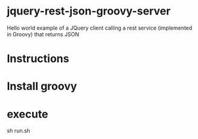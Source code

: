 jquery-rest-json-groovy-server
==============================

Hello world example of a JQuery client calling a rest service (implemented in Groovy) that returns JSON

Instructions
============
# Install groovy
# execute
 sh run.sh
